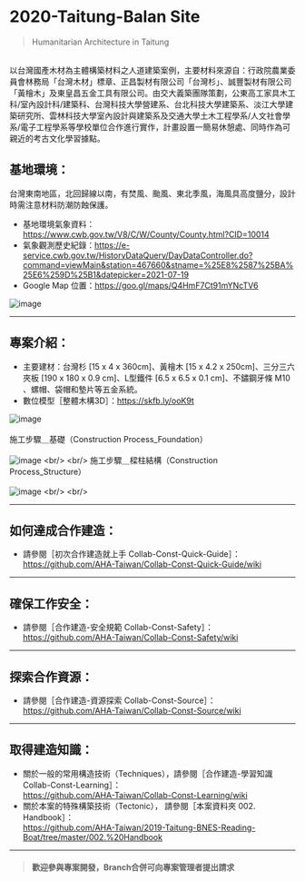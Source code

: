 # 2020-Taitung-Balan Site

>Humanitarian Architecture in Taitung<br/>
<br/>
以台灣國產木材為主體構築材料之人道建築案例，主要材料來源自：行政院農業委員會林務局「台灣木材」標章、正昌製材有限公司「台灣杉」、誠豐製材有限公司「黃檜木」及東皇昌五金工具有限公司。由交大義築團隊策劃，公東高工家具木工科/室內設計科/建築科、台灣科技大學營建系、台北科技大學建築系、淡江大學建築研究所、雲林科技大學室內設計與建築系及交通大學土木工程學系/人文社會學系/電子工程學系等學校單位合作進行實作，計畫設置一簡易休憩處、同時作為可親近的考古文化學習據點。<br/>

## 基地環境：<br/>
台灣東南地區，北回歸線以南，有焚風、颱風、東北季風，海風具高度鹽分，設計時需注意材料防潮防蝕保護。<br/>
* 基地環境氣象資料：https://www.cwb.gov.tw/V8/C/W/County/County.html?CID=10014 <br/>
* 氣象觀測歷史紀錄：https://e-service.cwb.gov.tw/HistoryDataQuery/DayDataController.do?command=viewMain&station=467660&stname=%25E8%2587%25BA%25E6%259D%25B1&datepicker=2021-07-19 <br/>
* Google Map 位置：https://goo.gl/maps/Q4HmF7Ct91mYNcTV6  <br/>

![image](https://github.com/linghsuanh/2021_Taitung_Balan-Site/blob/master/001.%20Blueprint/README%20IMAGE/BS_GMap.png)
***
## 專案介紹：<br/>
* 主要建材：台灣杉 [15 x 4 x 360cm]、黃檜木 [15 x 4.2 x 250cm]、三分三六夾板 [190 x 180 x 0.9 cm]、L型鐵件 [6.5 x 6.5 x 0.1 cm]、不鏽鋼牙條 M10 、螺帽、袋帽和墊片等五金系統。
* 數位模型［整體木構3D］：https://skfb.ly/ooK9t

![image](https://github.com/linghsuanh/2021_Taitung_Balan-Site/blob/master/001.%20Blueprint/README%20IMAGE/BS_SketchFab%20Model.png)
<br/>
<br/>
施工步驟＿基礎（Construction Process_Foundation）<br/>
<br/>
![image](https://github.com/linghsuanh/2021_Taitung_Balan-Site/blob/master/002.%20Handbook/Constr-Step%20(.gif)/BS_Base.gif)
<br/>
<br/>
施工步驟＿樑柱結構（Construction Process_Structure）<br/>
<br/>
![image](https://github.com/linghsuanh/2021_Taitung_Balan-Site/blob/master/002.%20Handbook/Constr-Step%20(.gif)/BS_Structure.gif)
<br/>
<br/>
***
## 如何達成合作建造：<br/>
* 請參閱［初次合作建造就上手 Collab-Const-Quick-Guide］：<br/>
https://github.com/AHA-Taiwan/Collab-Const-Quick-Guide/wiki <br/>
***
## 確保工作安全：<br/>
* 請參閱［合作建造-安全規範 Collab-Const-Safety］：<br/>
https://github.com/AHA-Taiwan/Collab-Const-Safety/wiki <br/>
***
## 探索合作資源：<br/>
* 請參閱［合作建造-資源探索 Collab-Const-Source］：<br/>
https://github.com/AHA-Taiwan/Collab-Const-Source/wiki <br/>
***
## 取得建造知識：<br/>
* 關於一般的常用構造技術（Techniques），請參閱［合作建造-學習知識 Collab-Const-Learning］：<br/>
https://github.com/AHA-Taiwan/Collab-Const-Learning/wiki <br/>
* 關於本案的特殊構築技術（Tectonic）， 請參閱［本案資料夾 002. Handbook］：<br/>
https://github.com/AHA-Taiwan/2019-Taitung-BNES-Reading-Boat/tree/master/002.%20Handbook <br/>
***

> #### 歡迎參與專案開發，Branch合併可向專案管理者提出請求
